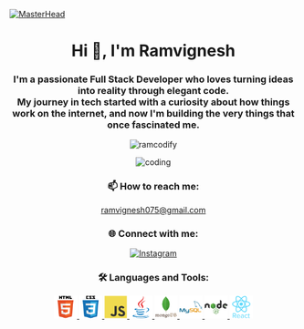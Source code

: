 <!-- Banner -->
[![MasterHead](https://miro.medium.com/v2/resize:fit:4800/format:webp/0*x4rQFjfi0iK3gS1T.gif)](https://github.com/ramcodify)

<h1 align="center">Hi 👋, I'm Ramvignesh</h1>

<h3 align="center">
  I'm a passionate Full Stack Developer who loves turning ideas into reality through elegant code.  
  <br />
  My journey in tech started with a curiosity about how things work on the internet,  
  and now I'm building the very things that once fascinated me.
</h3>

<!-- Profile Views -->
<p align="center">
  <img src="https://komarev.com/ghpvc/?username=ramcodify&label=Profile%20views&color=0e75b6&style=flat" alt="ramcodify" />
</p>

<!-- Coding GIF -->
<p align="center">
  <img src="https://user-images.githubusercontent.com/74038190/229223263-cf2e4b07-2615-4f87-9c38-e37600f8381a.gif" alt="coding" width="400" />
</p>

<!-- Contact -->
<h3 align="center">📫 How to reach me:</h3>
<p align="center">
  <a href="mailto:ramvignesh075@gmail.com">ramvignesh075@gmail.com</a>
</p>

<!-- Social -->
<h3 align="center">🌐 Connect with me:</h3>
<p align="center">
  <a href="https://instagram.com/raamvignesh" target="blank">
    <img src="https://raw.githubusercontent.com/rahuldkjain/github-profile-readme-generator/master/src/images/icons/Social/instagram.svg" alt="Instagram" height="30" width="40" />
  </a>
</p>

<!-- Languages and Tools -->
<h3 align="center">🛠️ Languages and Tools:</h3>
<p align="center">
  <a href="https://www.w3.org/html/" target="_blank" rel="noreferrer">
    <img src="https://raw.githubusercontent.com/devicons/devicon/master/icons/html5/html5-original-wordmark.svg" alt="HTML" width="40" height="40"/>
  </a>
  <a href="https://www.w3schools.com/css/" target="_blank" rel="noreferrer">
    <img src="https://raw.githubusercontent.com/devicons/devicon/master/icons/css3/css3-original-wordmark.svg" alt="CSS" width="40" height="40"/>
  </a>
  <a href="https://developer.mozilla.org/en-US/docs/Web/JavaScript" target="_blank" rel="noreferrer">
    <img src="https://raw.githubusercontent.com/devicons/devicon/master/icons/javascript/javascript-original.svg" alt="JavaScript" width="40" height="40"/>
  </a>
  <a href="https://www.java.com" target="_blank" rel="noreferrer">
    <img src="https://raw.githubusercontent.com/devicons/devicon/master/icons/java/java-original.svg" alt="Java" width="40" height="40"/>
  </a>
  <a href="https://www.mongodb.com/" target="_blank" rel="noreferrer">
    <img src="https://raw.githubusercontent.com/devicons/devicon/master/icons/mongodb/mongodb-original-wordmark.svg" alt="MongoDB" width="40" height="40"/>
  </a>
  <a href="https://www.mysql.com/" target="_blank" rel="noreferrer">
    <img src="https://raw.githubusercontent.com/devicons/devicon/master/icons/mysql/mysql-original-wordmark.svg" alt="MySQL" width="40" height="40"/>
  </a>
  <a href="https://nodejs.org" target="_blank" rel="noreferrer">
    <img src="https://raw.githubusercontent.com/devicons/devicon/master/icons/nodejs/nodejs-original-wordmark.svg" alt="Node.js" width="40" height="40"/>
  </a>
  <a href="https://reactjs.org/" target="_blank" rel="noreferrer">
    <img src="https://raw.githubusercontent.com/devicons/devicon/master/icons/react/react-original-wordmark.svg" alt="React" width="40" height="40"/>
  </a>
</p>

<!-- Optional GitHub Stats (if you'd like to include it) -->
<!--
<h3 align="center">📊 GitHub Stats:</h3>
<p align="center">
  <img src="https://github-readme-stats.vercel.app/api?username=ramcodify&show_icons=true&theme=radical" alt="ramcodify stats" />
  <br />
  <img src="https://github-readme-streak-stats.herokuapp.com/?user=ramcodify&theme=radical" alt="ramcodify streak" />
</p>
-->


